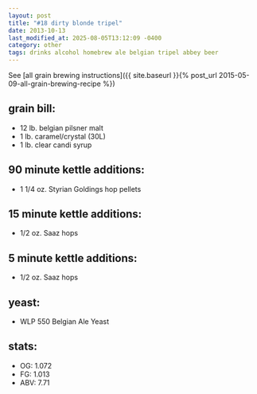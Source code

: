 ```yaml
---
layout: post
title: "#18 dirty blonde tripel"
date: 2013-10-13
last_modified_at: 2025-08-05T13:12:09 -0400
category: other
tags: drinks alcohol homebrew ale belgian tripel abbey beer
---
```

See  [all grain brewing instructions]({{ site.baseurl }}{% post_url 2015-05-09-all-grain-brewing-recipe %})

## grain bill:
* 12 lb. belgian pilsner malt
* 1 lb. caramel/crystal (30L)
* 1 lb. clear candi syrup

## 90 minute kettle additions:
* 1 1/4 oz. Styrian Goldings hop pellets

## 15 minute kettle additions:
* 1/2 oz. Saaz hops

## 5 minute kettle additions:
* 1/2 oz. Saaz hops

## yeast:
* WLP 550 Belgian Ale Yeast

## stats:
* OG: 1.072
* FG: 1.013
* ABV: 7.71
